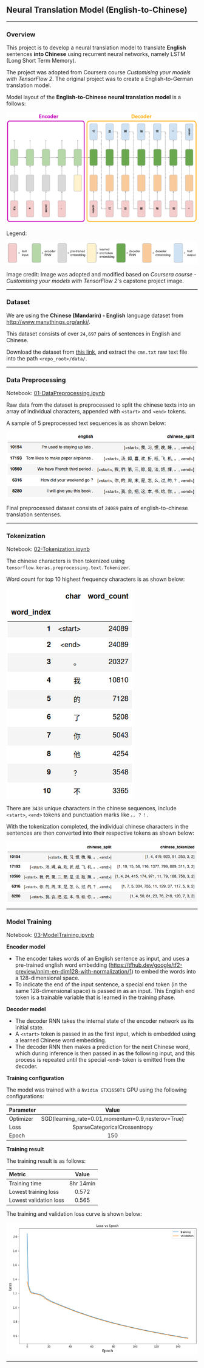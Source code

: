 ## Neural Translation Model (English-to-Chinese)

---

### Overview

This project is to develop a neural translation model to translate **English** sentences **into Chinese** using recurrent neural networks, namely LSTM (Long Short Term Memory).

The project was adopted from Coursera course *Customising your models with TensorFlow 2*. The original project was to create a English-to-German translation model.

Model layout of the **English-to-Chinese neural translation model** is a follows:

<img src='images/neural_translation_model_chinese.png'>

Legend:

<img src='images/neural_translation_model_key.png'>

<p>Image credit: Image was adopted and modified based on <i>Coursera course - Customising your models with TensorFlow 2</i>'s capstone project image.</p>

---

### Dataset

We are using the **Chinese (Mandarin) - English** language dataset from http://www.manythings.org/anki/.

This dataset consists of over `24,697` pairs of sentences in English and Chinese.

Download the dataset from <a href='http://www.manythings.org/anki/cmn-eng.zip'>this link</a>, and extract the `cmn.txt` raw text file into the path `<repo_root>/data/`.

---

### Data Preprocessing

Notebook: <a href='01-DataPreprocessing.ipynb'>01-DataPreprocessing.ipynb</a>

Raw data from the dataset is preprocessed to split the chinese texts into an array of individual characters, appended with `<start>` and `<end>` tokens.

A sample of 5 preprocessed text sequences is as shown below:

<img src='images/DataPreprocessing-01.png'>

Final preprocessed dataset consists of `24089` pairs of english-to-chinese translation sentenses.

---

### Tokenization

Notebook: <a href='02-Tokenization.ipynb'>02-Tokenization.ipynb</a>

The chinese characters is then tokenized using `tensorflow.keras.preprocessing.text.Tokenizer`.

Word count for top 10 highest frequency characters is as shown below:

<img src='images/Tokenization-01.png'>

There are `3438` unique characters in the chinese sequences, include `<start>`, `<end>` tokens and punctuation marks like `。，？！`.

With the tokenization completed, the individual chinese characters in the sentences are then converted into their respective tokens as shown below:

<img src='images/Tokenization-02.png'>

---

### Model Training

Notebook: <a href='03-ModelTraining.ipynb'>03-ModelTraining.ipynb</a>

**Encoder model**

- The encoder takes words of an English sentence as input, and uses a pre-trained english word embedding (https://tfhub.dev/google/tf2-preview/nnlm-en-dim128-with-normalization/1) to embed the words into a 128-dimensional space. 
- To indicate the end of the input sentence, a special end token (in the same 128-dimensional space) is passed in as an input. This English end token is a trainable variable that is learned in the training phase.

**Decoder model**

- The decoder RNN takes the internal state of the encoder network as its initial state. 
- A `<start>` token is passed in as the first input, which is embedded using a learned Chinese word embedding. 
- The decoder RNN then makes a prediction for the next Chinese word, which during inference is then passed in as the following input, and this process is repeated until the special `<end>` token is emitted from the decoder.

**Training configuration**

The model was trained with a `Nvidia GTX1650Ti` GPU using the following configurations:

|Parameter|Value|
|:-|:-:|
|Optimizer|SGD(learning_rate=0.01,momentum=0.9,nesterov=True)|
|Loss|SparseCategoricalCrossentropy|
|Epoch|150|

**Training result**

The training result is as follows:

|Metric|Value|
|:-|:-:|
|Training time|8hr 14min|
|Lowest training loss|0.572|
|Lowest validation loss|0.565|

The training and validation loss curve is shown below:

<img src='images/loss_curve.png'>

---